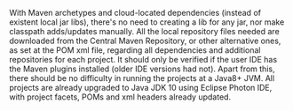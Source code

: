 With Maven archetypes and cloud-located dependencies (instead of existent local jar libs), there's no need to creating a lib for any jar, nor make classpath adds/updates manually. All the local repository files needed are downloaded from the Central Maven Repository, or other alternative ones, as set at the POM xml file, regarding all dependencies and additional repositories for each project. It should only be verified if the user IDE has the Maven plugins installed (older IDE versions had not). Apart from this, there should be no difficulty in running the projects at a Java8+ JVM. All projects are already upgraded to Java JDK 10 using Eclipse Photon IDE, with project facets, POMs and xml headers already updated.